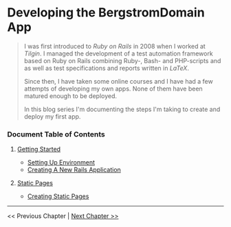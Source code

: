 # Developing the BergstromDomain App #
> I was first introduced to *Ruby on Rails* in 2008 when I worked at *Tilgin*.  I managed the development of a test automation framework based on Ruby on Rails combining Ruby-, Bash- and PHP-scripts and as well as test specifications and reports written in *LaTeX*.
>
> Since then, I have taken some online courses and I have had a few attempts of developing my own apps. None of them have been matured enough to be deployed. 
>
> In this blog series I'm documenting the steps I'm taking to create and deploy my first app.


### Document Table of Contents ###
1. [Getting Started](./section_1_getting_started/1_0_getting_started_toc.md)
    - [Setting Up Environment](./section_1_getting_started/1_1_setting_up_environment.md)
    - [Creating A New Rails Application](./section_1_getting_started/1_2_creating_a_new_rails_application.md)

2. [Static Pages](./section_2_static_pages/2_0_static_pages_toc.md)
    - [Creating Static Pages](./section_2_static_pages/2_1_creating_static_pages.md)

----------
<< Previous Chapter |
[Next Chapter >>](./section_1_getting_started/1_0_getting_started_toc.md)